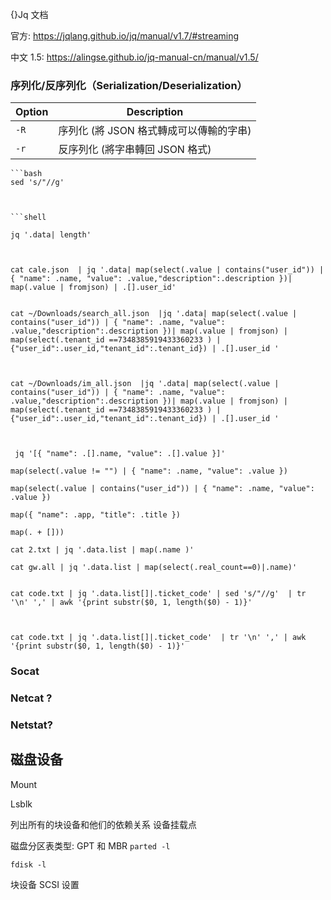 {}Jq 文档

官方: https://jqlang.github.io/jq/manual/v1.7/#streaming

中文 1.5: https://alingse.github.io/jq-manual-cn/manual/v1.5/


 ### 序列化/反序列化（Serialization/Deserialization）

| Option | Description              |
| ------ | ------------------------ |
| `-R`   | 序列化 (將 JSON 格式轉成可以傳輸的字串) |
| `-r`   | 反序列化 (將字串轉回 JSON 格式)     |

```
```bash
sed 's/"//g'
```
```


```shell

jq '.data| length'



cat cale.json  | jq '.data| map(select(.value | contains("user_id")) | { "name": .name, "value": .value,"description":.description })| map(.value | fromjson) | .[].user_id' 


cat ~/Downloads/search_all.json  |jq '.data| map(select(.value | contains("user_id")) | { "name": .name, "value": .value,"description":.description })| map(.value | fromjson) | map(select(.tenant_id ==7348385919433360233 ) | {"user_id":.user_id,"tenant_id":.tenant_id}) | .[].user_id '



cat ~/Downloads/im_all.json  |jq '.data| map(select(.value | contains("user_id")) | { "name": .name, "value": .value,"description":.description })| map(.value | fromjson) | map(select(.tenant_id ==7348385919433360233 ) | {"user_id":.user_id,"tenant_id":.tenant_id}) | .[].user_id '



```

```
 jq '[{ "name": .[].name, "value": .[].value }]'
```

```
map(select(.value != "") | { "name": .name, "value": .value })
```

```
map(select(.value | contains("user_id")) | { "name": .name, "value": .value })
```


```
map({ "name": .app, "title": .title })
```


```
map(. + []))

cat 2.txt | jq '.data.list | map(.name )'

```


```
cat gw.all | jq '.data.list | map(select(.real_count==0)|.name)'


```


```
cat code.txt | jq '.data.list[]|.ticket_code' | sed 's/"//g'  | tr '\n' ',' | awk '{print substr($0, 1, length($0) - 1)}'



cat code.txt | jq '.data.list[]|.ticket_code'  | tr '\n' ',' | awk '{print substr($0, 1, length($0) - 1)}'
```
### Socat 

### Netcat ?

### Netstat?


## 磁盘设备

Mount

Lsblk

列出所有的块设备和他们的依赖关系
设备挂载点

磁盘分区表类型: GPT 和 MBR
`parted -l`

`fdisk -l`


块设备 SCSI 设置

